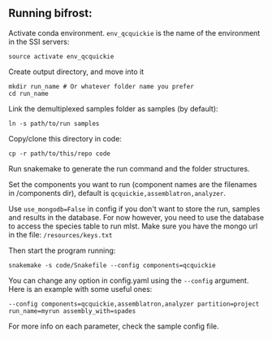 ## Running bifrost:

Activate conda environment. `env_qcquickie` is the name of the environment in the SSI servers:
```
source activate env_qcquickie
```

Create output directory, and move into it 
```
mkdir run_name # Or whatever folder name you prefer
cd run_name
```

Link the demultiplexed samples folder as samples (by default):
```
ln -s path/to/run samples
```

Copy/clone this directory in code:

```
cp -r path/to/this/repo code
```

Run snakemake to generate the run command and the folder structures.

Set the components you want to run (component names are the filenames in /components dir), default is `qcquickie,assemblatron,analyzer`.

Use `use_mongodb=False` in config if you don't want to store the run, samples and results in the database.
For now however, you need to use the database to access the species table to run mlst.
Make sure you have the mongo url in the file: `/resources/keys.txt`

Then start the program running:

```
snakemake -s code/Snakefile --config components=qcquickie
```

You can change any option in config.yaml using the `--config` argument. Here is an example with some useful ones:

```
--config components=qcquickie,assemblatron,analyzer partition=project run_name=myrun assembly_with=spades
```

For more info on each parameter, check the sample config file.
